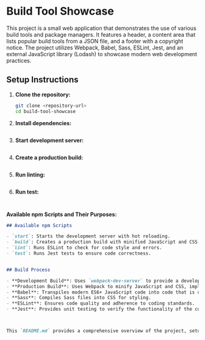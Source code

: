 # Build Tool Showcase

This project is a small web application that demonstrates the use of various build tools and package managers. It features a header, a content area that lists popular build tools from a JSON file, and a footer with a copyright notice. The project utilizes Webpack, Babel, Sass, ESLint, Jest, and an external JavaScript library (Lodash) to showcase modern web development practices.

## Setup Instructions

1. **Clone the repository:**

   ```bash
   git clone <repository-url>
   cd build-tool-showcase

2. **Install dependencies:**
   ```npm install

3. **Start development server:**
   ```npm start

4. **Create a production build:**
   ```npm  build

5. **Run linting:**
   ```npm  lint

6. **Run test:**
   ```npm  test


**Available npm Scripts and Their Purposes:**

```markdown
## Available npm Scripts

- `start`: Starts the development server with hot reloading.
- `build`: Creates a production build with minified JavaScript and CSS, and implements code splitting.
- `lint`: Runs ESLint to check for code style and errors.
- `test`: Runs Jest tests to ensure code correctness.


## Build Process

- **Development Build**: Uses `webpack-dev-server` to provide a development environment with hot reloading and source maps for debugging.
- **Production Build**: Uses Webpack to minify JavaScript and CSS, implement code splitting, and optimize the output for production. This configuration includes separate handling for JavaScript and CSS files to reduce file sizes and improve loading times.
- **Babel**: Transpiles modern ES6+ JavaScript code into code that is compatible with older browsers.
- **Sass**: Compiles Sass files into CSS for styling.
- **ESLint**: Ensures code quality and adherence to coding standards.
- **Jest**: Provides unit testing to verify the functionality of the code.



This `README.md` provides a comprehensive overview of the project, setup instructions, available npm scripts, and a brief explanation of the build process, along with an outline of the project structure and functional requirements.